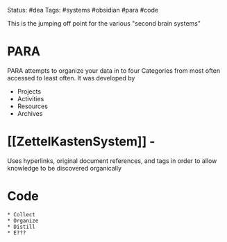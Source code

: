 Status: #dea
Tags: #systems #obsidian #para #code

This is the jumping off point for the various "second brain systems"

# PARA
PARA attempts to organize your data in to four Categories from most often accessed to least often. 
It was developed by 

* Projects
* Activities
* Resources
* Archives 


	  
# [[ZettelKastenSystem]] - 
Uses hyperlinks, original document references, and tags in order to allow knowledge to be discovered organically


# Code 

	* Collect
	* Organize
	* Distill
	* E???

